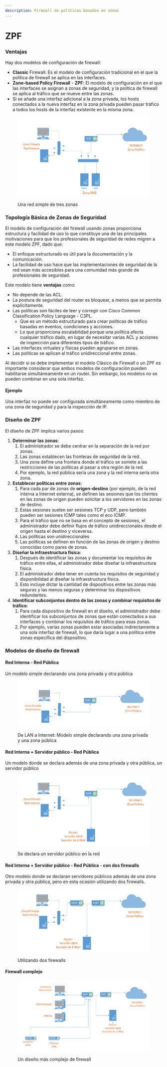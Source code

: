 ```yaml
---
description: Firewall de políticas basados en zonas
---
```


# ZPF

### Ventajas

Hay dos modelos de configuración de firewall:

* **Classic** Firewall: Es el modelo de configuración tradicional en el que la política de firewall se aplica en las interfaces.
* **Zone-based Policy Firewall** - **ZPF**: El modelo de configuración en el que las interfaces se asignan a zonas de seguridad, y la política de firewall se aplica al tráfico que se mueve entre las zonas.
* Si se añade una interfaz adicional a la zona privada, los hosts conectados a la nueva interfaz en la zona privada pueden pasar tráfico a todos los hosts de la interfaz existente en la misma zona.&#x20;

<figure><img src="../../../.gitbook/assets/image (1) (7).png" alt=""><figcaption><p>Una red simple de tres zonas</p></figcaption></figure>

### Topología Básica de Zonas de Seguridad

El modelo de configuración del firewall usando zonas proporciona estructura y facilidad de uso lo que constituye una de las principales motivaciones para que los profesionales de seguridad de redes migren a este modelo ZPF, dado que:

* El enfoque estructurado es útil para la documentación y la comunicación.&#x20;
* La facilidad de uso hace que las implementaciones de seguridad de la red sean más accesibles para una comunidad más grande de profesionales de seguridad.

Este modelo tiene **ventajas** como:

* No depende de las ACL.
* La postura de seguridad del router es bloquear, a menos que se permita explícitamente.
* Las políticas son fáciles de leer y corregir con Cisco Common Classification Policy Language - C3PL.&#x20;
  * Que es un método estructurado para crear políticas de tráfico basadas en eventos, condiciones y acciones.&#x20;
  * Lo que proporciona escalabilidad porque una política afecta cualquier tráfico dado, en lugar de necesitar varias ACL y acciones de inspección para diferentes tipos de tráfico.
* Las interfaces virtuales y físicas pueden agruparse en zonas.
* Las políticas se aplican al tráfico unidireccional entre zonas.

Al decidir si se debe implementar  el modelo Clásico de Firewall o un ZPF es importante considerar que ambos modelos de configuración pueden habilitarse simultáneamente en un router. Sin embargo, los modelos no se pueden combinar en una sola interfaz.&#x20;

#### Ejemplo

Una interfaz no puede ser configurada simultáneamente como miembro de una zona de seguridad y para la inspección de IP.

### Diseño de ZPF&#x20;

El diseño de ZPF implica varios pasos:

1. **Determinar las zonas**:&#x20;
   1. El administrador se debe centrar en la separación de la red por zonas.&#x20;
   2. Las zonas establecen las fronteras de seguridad de la red.&#x20;
   3. Una zona define una frontera donde el tráfico se somete a las restricciones de las políticas al pasar a otra región de la red.&#x20;
   4. Por ejemplo, la red pública sería una zona y la red interna sería otra zona.
2. **Establecer políticas entre zonas**:&#x20;
   1. Para cada par de zonas de **origen-destino** (por ejemplo, de la red interna a Internet externa), se definen las sesiones que los clientes en las zonas de origen pueden solicitar a los servidores en las zonas de destino.&#x20;
   2. Estas sesiones suelen ser sesiones TCP y UDP, pero también pueden ser sesiones ICMP tales como el eco ICMP.&#x20;
   3. Para el tráfico que no se basa en el concepto de sesiones, el administrador debe definir flujos de tráfico unidireccionales desde el origen hasta el destino y viceversa.&#x20;
   4. Las políticas son unidireccionales&#x20;
   5. Las políticas se definen en función de las zonas de origen y destino conocidas como pares de zonas.
3. **Diseñar la infraestructura física**:&#x20;
   1. Después de identificar las zonas y documentar los requisitos de tráfico entre ellas, el administrador debe diseñar la infraestructura física.&#x20;
   2. El administrador debe tener en cuenta los requisitos de seguridad y disponibilidad al diseñar la infraestructura física.&#x20;
   3. Esto incluye dictar la cantidad de dispositivos entre las zonas más seguras y las menos seguras y determinar los dispositivos redundantes.
4. **Identificar subconjuntos dentro de las zonas y combinar requisitos de tráfico**:&#x20;
   1. Para cada dispositivo de firewall en el diseño, el administrador debe identificar los subconjuntos de zonas que están conectados a sus interfaces y combinar los requisitos de tráfico para esas zonas.&#x20;
   2. Por ejemplo, varias zonas pueden estar asociadas indirectamente a una sola interfaz de firewall, lo que daría lugar a una política entre zonas específica del dispositivo.&#x20;

### Modelos de diseño de firewall

#### Red Interna - Red Pública

Un modelo simple declarando una zona privada y otra pública

<figure><img src="../../../.gitbook/assets/image (2) (5).png" alt=""><figcaption><p>De LAN a Internet: Modelo simple declarando una zona privada y una zona pública</p></figcaption></figure>

#### Red Interna + Servidor público - Red Pública&#x20;

Un modelo donde se declara además de una zona privada y otra pública, un servidor público

<figure><img src="../../../.gitbook/assets/image (10) (4).png" alt=""><figcaption><p>Se declara un servidor público en la red</p></figcaption></figure>

#### Red Interna + Servidor público - Red Pública - con dos firewalls

Otro modelo donde se declaran servidores públicos además de una zona privada y otra pública, pero en esta ocasión utilizando dos firewalls.

<figure><img src="../../../.gitbook/assets/image (6) (3).png" alt=""><figcaption><p>Utilizando dos firewalls</p></figcaption></figure>



#### Firewall complejo

<figure><img src="../../../.gitbook/assets/image (29) (2).png" alt=""><figcaption><p>Un diseño más complejo de firewall</p></figcaption></figure>
